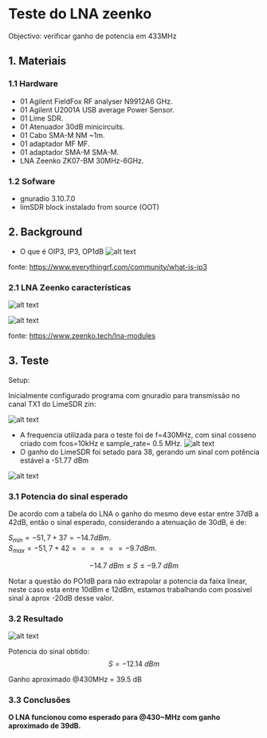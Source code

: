 

# Teste do LNA zeenko
Objectivo: verificar ganho de potencia em 433MHz

## 1. Materiais

### 1.1 Hardware  

- 01 Agilent FieldFox RF analyser N9912A6 GHz.
- 01 Agilent U2001A USB average Power Sensor.
- 01 Lime SDR.   
- 01 Atenuador 30dB minicircuits.
- 01 Cabo SMA-M NM ~1m.
- 01 adaptador MF MF.
- 01 adaptador SMA-M SMA-M. 
- LNA Zeenko ZK07-BM 30MHz-6GHz. 

### 1.2 Sofware
- gnuradio 3.10.7.0
- limSDR block instalado from source (OOT)
  
## 2. Background 

 - O que é OIP3, IP3, OP1dB 
![alt text](image.png)

fonte: https://www.everythingrf.com/community/what-is-ip3 

### 2.1 LNA Zeenko características 

![alt text](image-1.png)

![alt text](image-2.png)


fonte: https://www.zeenko.tech/lna-modules

  


## 3. Teste

Setup: 

Inicialmente configurado programa com gnuradio para transmissão no canal TX1 do LimeSDR zin:

![alt text](image-4.png)

- A frequencia utilizada para o teste foi de f=430MHz, com sinal cosseno criado com fcos=10kHz e sample_rate= 0.5 MHz.
  ![alt text](image-5.png)
- O ganho do LimeSDR foi setado para 38, gerando um sinal com potência estável a -51.77 dBm  

![alt text](zeenko1.jpeg)

### 3.1 Potencia do sinal esperado

De acordo com a tabela do LNA o ganho do mesmo deve estar entre 37dB a 42dB, então o sinal esperado, considerando a atenuação de 30dB, é de:

$S_{min}=-51,7+37 = - 14.7dBm$.    
$S_{max}=-51,7+42 ====== - 9.7dBm$.  

$$-14.7\ dBm \leq S \leq -9.7 \ dBm$$  

Notar a questão do PO1dB para não extrapolar a potencia da faixa linear, neste caso esta entre 10dBm e 12dBm, estamos trabalhando com possivel sinal à  aprox -20dB desse valor.  

### 3.2 Resultado

![alt text](zeenko2.jpeg)

Potencia do sinal obtido: 
$$S= -12.14 \ dBm$$ 

Ganho aproximado @430MHz = 39.5 dB 

### 3.3 Conclusões

**O LNA funcionou como esperado para @430~MHz com ganho aproximado de 39dB.**



